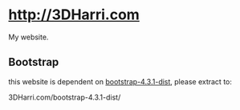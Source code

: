 # http://3DHarri.com
My website.

## Bootstrap
this website is dependent on [bootstrap-4.3.1-dist](https://github.com/twbs/bootstrap/releases/download/v4.3.1/bootstrap-4.3.1-dist.zip), please extract to:

3DHarri.com/bootstrap-4.3.1-dist/
